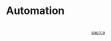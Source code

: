 # Automation

<div style="display: flex; justify-content: center;"><div>
<object
    type="image/svg+xml"
    data="automation/automation.svg"
    width="250"
    /></object>
<br/>
<small><a href="https://azriel.im/dot_ix/#src=LQhQBMEsCcFMGMAukD2A7AXAAgG62svAIYA2oAFpPkdPOQJ4ahZZHYDeAvs1gEYfcW8AT3AiWsEaDQpwsAPpoiAW1gBnJizZYARFgAKcAA5YAyvjzQ1Onv11YAwiiP0zKAGaIA7jVg2h2HoAkmhqiKQk-lhi9k5o7pAA5gCucFGS9gAq6og20rIKcmrwGjzaOgAURMmIKMpEhACUUXaV1bX1TVHCulU1dQ2Q8M2igX0dg8PpY+0DXaD5cvKwyigAVpClWtiAvBuA3Tu2u4CnOzw9O4C9O6NYO4C7OzwZO4DuOwuw4Inqmqx2ANpEADR8AC6th6314APgwKEMW+8AB4Ch0Qy33AANgwNAiWgRCM5BwkAAXvIGogrJ8ZEsvJBwIhyPI5O5qiRENgAIwAOgAHDwKQpyLAkuREPTYIzkszsAAGdkAVh42LQAGs1LAjFL2ayFrSVpIeGF6CQPjwWEZSApeCRkhkAGSmw3yC1W40sLAJEgkeRqchEJYyaD1EjYADkMslQedLDdHq9Pr5KEswdD4ZdLqjnu9S3cKHgyQ0WCDrMlYYjrsg7vTseJSEgeGDheLKZYYWgKEVChjvpQ-tIwYALEXk43m632xm4wn8wBmAcl4dtitLIjV2v50MNofeowKeAoEhd7CO2ALFO8kVi5l5gBUdvNlqPQA">source</a></small>
</div></div>
